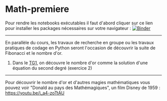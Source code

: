 # Math-premiere

Pour rendre les notebooks exécutables il faut d'abord cliquer sur ce lien pour installer les packages nécessaires sur votre navigateur :
[![Binder](https://mybinder.org/badge_logo.svg)](https://mybinder.org/v2/gh/NaturelEtChaud/Math-premiere/HEAD)

---

En parallèle du cours, les travaux de recherche en groupe ou les travaux pratiques de codage en Python seront l'occasion de découvrir la suite de Fibonacci et le nombre d'or.

1) Dans le [TG1](https://github.com/NaturelEtChaud/Math-premiere/blob/main/Travaux%20de%20recherche%20en%20groupe/TG_1_Seconde%20degr%C3%A9.pdf), on découvre le nombre d'or comme la solution d'une équation du second degré (exercice 2)

---
Pour découvrir le nombre d'or et d'autres magies mathématiques vous pouvez voir "Donald au pays des Mathémagiques", un film Disney de 1959 :
https://youtu.be/j_a4-zoTtAU
